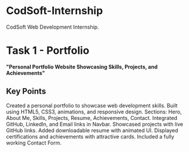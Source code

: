 # CodSoft-Internship
CodSoft Web Development Internship.


# Task 1 - Portfolio
**"Personal Portfolio Website Showcasing Skills, Projects, and Achievements"**
## Key Points
Created a personal portfolio to showcase web development skills.
Built using HTML5, CSS3, animations, and responsive design.
Sections: Hero, About Me, Skills, Projects, Resume, Achievements, Contact.
Integrated GitHub, LinkedIn, and Email links in Navbar.
Showcased projects with live GitHub links.
Added downloadable resume with animated UI.
Displayed certifications and achievements with attractive cards.
Included a fully working Contact Form.
